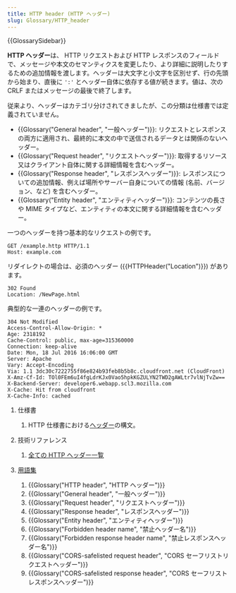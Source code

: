```yaml
---
title: HTTP header (HTTP ヘッダー)
slug: Glossary/HTTP_header
---
```


{{GlossarySidebar}}

**HTTP ヘッダー**は、 HTTP リクエストおよび HTTP レスポンスのフィールドで、メッセージや本文のセマンティクスを変更したり、より詳細に説明したりするための追加情報を渡します。ヘッダーは大文字と小文字を区別せず、行の先頭から始まり、直後に `':'` とヘッダー自体に依存する値が続きます。値は、次の CRLF またはメッセージの最後で終了します。

従来より、ヘッダーはカテゴリ分けされてきましたが、この分類は仕様書では定義されていません。

- {{Glossary("General header", "一般ヘッダー")}}: リクエストとレスポンスの両方に適用され、最終的に本文の中で送信されるデータとは関係のないヘッダー。
- {{Glossary("Request header", "リクエストヘッダー")}}: 取得するリソース又はクライアント自体に関する詳細情報を含むヘッダー。
- {{Glossary("Response header", "レスポンスヘッダー")}}: レスポンスについての追加情報、例えば場所やサーバー自身についての情報 (名前、バージョン、など) を含むヘッダー。
- {{Glossary("Entity header", "エンティティヘッダー")}}: コンテンツの長さや MIME タイプなど、エンティティの本文に関する詳細情報を含むヘッダー。

一つのヘッダーを持つ基本的なリクエストの例です。

```
GET /example.http HTTP/1.1
Host: example.com
```

リダイレクトの場合は、必須のヘッダー ({{HTTPHeader("Location")}}) があります。

```
302 Found
Location: /NewPage.html
```

典型的な一連のヘッダーの例です。

```
304 Not Modified
Access-Control-Allow-Origin: *
Age: 2318192
Cache-Control: public, max-age=315360000
Connection: keep-alive
Date: Mon, 18 Jul 2016 16:06:00 GMT
Server: Apache
Vary: Accept-Encoding
Via: 1.1 3dc30c7222755f86e824b93feb8b5b8c.cloudfront.net (CloudFront)
X-Amz-Cf-Id: TOl0FEm6uI4fgLdrKJx0Vao5hpkKGZULYN2TWD2gAWLtr7vlNjTvZw==
X-Backend-Server: developer6.webapp.scl3.mozilla.com
X-Cache: Hit from cloudfront
X-Cache-Info: cached
```

1. 仕様書

   1. HTTP 仕様書における[ヘッダー](https://tools.ietf.org/html/rfc7230#section-3.2)の構文。

2. 技術リファレンス

   1. [全ての HTTP ヘッダー一覧](/ja/docs/Web/HTTP/Headers)

3. [用語集](/ja/docs/Glossary)

   1. {{Glossary("HTTP header", "HTTP ヘッダー")}}
   2. {{Glossary("General header", "一般ヘッダー")}}
   3. {{Glossary("Request header", "リクエストヘッダー")}}
   4. {{Glossary("Response header", "レスポンスヘッダー")}}
   5. {{Glossary("Entity header", "エンティティヘッダー")}}
   6. {{Glossary("Forbidden header name", "禁止ヘッダー名")}}
   7. {{Glossary("Forbidden response header name", "禁止レスポンスヘッダー名")}}
   8. {{Glossary("CORS-safelisted request header", "CORS セーフリストリクエストヘッダー")}}
   9. {{Glossary("CORS-safelisted response header", "CORS セーフリストレスポンスヘッダー")}}
